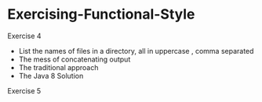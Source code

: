# Exercising-Functional-Style

Exercise 4 
  
  *  List the names of files in a directory, all in uppercase , comma separated
  *  The mess of concatenating output
  *  The traditional approach 
  *  The Java 8 Solution 
  
Exercise 5


